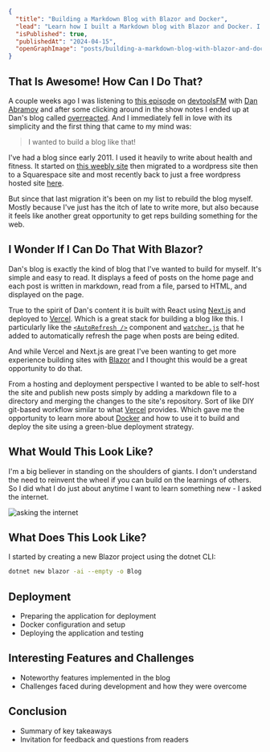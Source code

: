 ```json meta
{
  "title": "Building a Markdown Blog with Blazor and Docker",
  "lead": "Learn how I built a Markdown blog with Blazor and Docker. I'll cover the architecture, implementation, and deployment along with some of the interesting features and challenges I encountered.",
  "isPublished": true,
  "publishedAt": "2024-04-15",
  "openGraphImage": "posts/building-a-markdown-blog-with-blazor-and-docker/og-image.png",
}
```

## That Is Awesome! How Can I Do That?

A couple weeks ago I was listening to [this episode](https://www.devtools.fm/episode/92) on [devtoolsFM](https://www.devtools.fm/) with [Dan Abramov](https://twitter.com/dan_abramov2) and after some clicking around in the show notes I ended up at Dan's blog called [overreacted](https://overreacted.io/). And I immediately fell in love with its simplicity and the first thing that came to my mind was:

> I wanted to build a blog like that!

I've had a blog since early 2011. I used it heavily to write about health and fitness. It started on [this weebly site](http://intellectualfitness.weebly.com/) then migrated to a wordpress site then to a Squarespace site and most recently back to just a free wordpress hosted site [here](https://stevanfreeborn.wordpress.com/).

But since that last migration it's been on my list to rebuild the blog myself. Mostly because I've just has the itch of late to write more, but also because it feels like another great opportunity to get reps building something for the web.

## I Wonder If I Can Do That With Blazor?

Dan's blog is exactly the kind of blog that I've wanted to build for myself. It's simple and easy to read. It displays a feed of posts on the home page and each post is written in markdown, read from a file, parsed to HTML, and displayed on the page.

True to the spirit of Dan's content it is built with React using [Next.js](https://nextjs.org/) and deployed to [Vercel](https://vercel.com/). Which is a great stack for building a blog like this. I particularly like the [`<AutoRefresh />`](https://github.com/gaearon/overreacted.io/blob/main/app/AutoRefresh.js) component and [`watcher.js`](https://github.com/gaearon/overreacted.io/blob/main/watcher.js) that he added to automatically refresh the page when posts are being edited.

And while Vercel and Next.js are great I've been wanting to get more experience building sites with [Blazor](https://dotnet.microsoft.com/en-us/apps/aspnet/web-apps/blazor) and I thought this would be a great opportunity to do that.

From a hosting and deployment perspective I wanted to be able to self-host the site and publish new posts simply by adding a markdown file to a directory and merging the changes to the site's repository. Sort of like DIY git-based workflow similar to what [Vercel](https://vercel.com/) provides. Which gave me the opportunity to learn more about [Docker](https://www.docker.com/) and how to use it to build and deploy the site using a green-blue deployment strategy.

## What Would This Look Like?

I'm a big believer in standing on the shoulders of giants. I don't understand the need to reinvent the wheel if you can build on the learnings of others. So I did what I do just about anytime I want to learn something new - I asked the internet.

![asking the internet](posts/building-a-markdown-blog-with-blazor-and-docker/ask-internet.gif)

## What Does This Look Like?

I started by creating a new Blazor project using the dotnet CLI:

```bash
dotnet new blazor -ai --empty -o Blog
```

## Deployment

- Preparing the application for deployment
- Docker configuration and setup
- Deploying the application and testing

## Interesting Features and Challenges

- Noteworthy features implemented in the blog
- Challenges faced during development and how they were overcome

## Conclusion

- Summary of key takeaways
- Invitation for feedback and questions from readers
